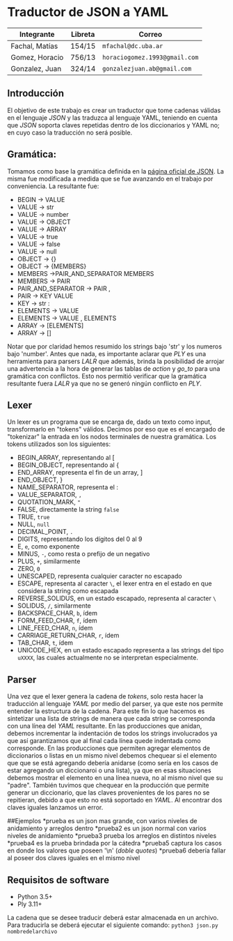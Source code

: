 # Traductor de JSON a YAML

Integrante | Libreta | Correo
--- | --- | --- |
Fachal, Matías | 154/15  | `mfachal@dc.uba.ar`  
Gomez, Horacio | 756/13 | `horaciogomez.1993@gmail.com` |
Gonzalez, Juan | 324/14 | `gonzalezjuan.ab@gmail.com`  

## Introducción

El objetivo de este trabajo es crear un traductor que tome cadenas válidas en el lenguaje _JSON_ y las traduzca al lenguaje YAML, teniendo en cuenta que _JSON_ soporta claves repetidas dentro de los diccionarios y YAML no; en cuyo caso la traducción no será posible. 

## Gramática:

Tomamos como base la gramática definida en la [página oficial de JSON](https://www.json.org).
La misma fue modificada a medida que se fue avanzando en el trabajo por conveniencia. La resultante fue:

* BEGIN -> VALUE
* VALUE -> str
* VALUE -> number
* VALUE -> OBJECT
* VALUE -> ARRAY
* VALUE -> true
* VALUE -> false
* VALUE -> null
* OBJECT -> {}
* OBJECT -> {MEMBERS}
* MEMBERS ->PAIR_AND_SEPARATOR MEMBERS
* MEMBERS -> PAIR
* PAIR_AND_SEPARATOR -> PAIR ,
* PAIR -> KEY VALUE
* KEY -> str :
* ELEMENTS -> VALUE
* ELEMENTS -> VALUE , ELEMENTS
* ARRAY -> [ELEMENTS]
* ARRAY -> []

Notar que por claridad hemos resumido los strings bajo 'str' y los numeros bajo 'number'.
Antes que nada, es importante aclarar que _PLY_ es una herramienta para parsers _LALR_ que además, brinda la posibilidad de arrojar una advertencia a la hora de generar las tablas de _action_ y _go_to_ para una gramática con conflictos.
Esto nos permitió verificar que la gramática resultante fuera _LALR_ ya que no se generó ningún conflicto en _PLY_.

## Lexer

Un lexer es un programa que se encarga de, dado un texto como input, transformarlo en "tokens" válidos. Decimos por eso que es el encargado de "tokenizar" la entrada en los nodos terminales de nuestra gramática.
Los tokens utilizados son los siguientes:

* BEGIN_ARRAY, representando al [
* BEGIN_OBJECT, representando al {
* END_ARRAY, representa el fin de un array, ]
* END_OBJECT, }
* NAME_SEPARATOR, representa el :
* VALUE_SEPARATOR, `,`
* QUOTATION_MARK, `"`
* FALSE, directamente la string `false`
* TRUE, `true`
* NULL, `null`
* DECIMAL_POINT, `.`
* DIGITS, representando los dígitos del 0 al 9
* E, `e`, como exponente
* MINUS, `-`, como resta o prefijo de un negativo
* PLUS, `+`, similarmente
* ZERO, `0`
* UNESCAPED, representa cualquier caracter no escapado
* ESCAPE, representa al caracter `\`, el lexer entra en el estado en que considera la string como escapada
* REVERSE_SOLIDUS, en un estado escapado, representa al caracter `\`
* SOLIDUS, `/`, similarmente
* BACKSPACE_CHAR, `b`, ídem
* FORM_FEED_CHAR, `f`, ídem
* LINE_FEED_CHAR, `n`, ídem
* CARRIAGE_RETURN_CHAR, `r`, ídem
* TAB_CHAR, `t`, ídem
* UNICODE_HEX, en un estado escapado representa a las strings del tipo `uXXXX`, las cuales actualmente no se interpretan especialmente.

## Parser

Una vez que el lexer genera la cadena de _tokens_, solo resta hacer la traducción al lenguaje _YAML_ por medio del parser, ya que este nos permite entender la estructura de la cadena. 
Para este fin lo que hacemos es sintetizar una lista de strings de manera que cada string se corresponda con una línea del _YAML_ resultante. En las producciones que anidan, debemos incrementar la indentación de todos los strings involucrados ya que así garantizamos que al final cada línea quede indentada como corresponde.
En las producciones que permiten agregar elementos de diccionarios o listas en un mismo nivel debemos chequear si el elemento que que se está agregando debería anidarse (como sería en los casos de estar agregando un diccionaroi o una lista), ya que en esas situaciones debemos mostrar el elemento en una línea nueva, no al mismo nivel que su "padre". 
También tuvimos que chequear en la producción que permite generar un diccionario, que las claves provenientes de los pares no se repitieran, debido a que esto no está soportado en _YAML_. Al encontrar dos claves iguales lanzamos un error.

##Ejemplos
*prueba es un json mas grande, con varios niveles de anidamiento y arreglos dentro
*prueba2 es un json normal con varios niveles de anidamiento
*prueba3 prueba los arreglos en distintos niveles
*prueba4 es la prueba brindada por la cátedra
*prueba5 captura los casos en donde los valores que poseen '\n' (_doble quotes_) 
*prueba6 debería fallar al poseer dos claves iguales en el mismo nivel

## Requisitos de software

- Python 3.5+
- Ply 3.11+

La cadena que se desee traducir deberá estar almacenada en un archivo. Para traducirla se deberá ejecutar el siguiente comando: `python3 json.py nombredelarchivo`


